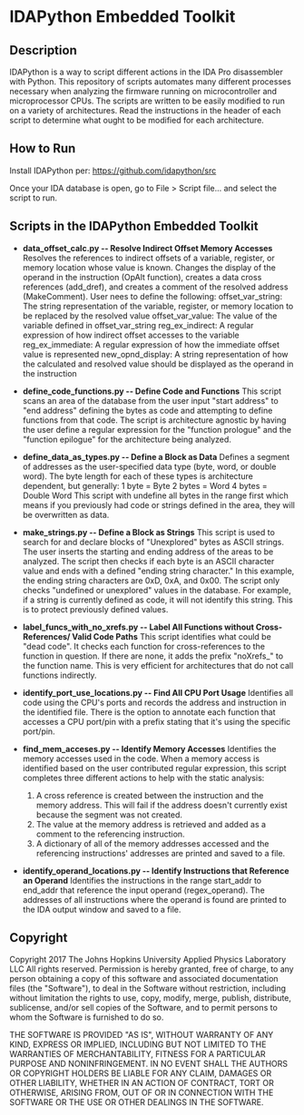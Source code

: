 # IDAPython Embedded Toolkit

## Description
IDAPython is a way to script different actions in the IDA Pro disassembler with Python. This
repository of scripts automates many different processes necessary when analyzing the
firmware running on microcontroller and microprocessor CPUs. The scripts are written to be
easily modified to run on a variety of architectures. Read the instructions in the header of each
script to determine what ought to be modified for each architecture.

## How to Run
Install IDAPython per: https://github.com/idapython/src

Once your IDA database is open, go to File > Script file... and select the script to run.

## Scripts in the IDAPython Embedded Toolkit
* **data_offset_calc.py -- Resolve Indirect Offset Memory Accesses**
Resolves the references to indirect offsets of a variable, register, or memory location
whose value is known. Changes the display of the operand in the instruction (OpAlt function),
creates a data cross references (add_dref), and creates a comment of the resolved address
(MakeComment). User nees to define the following:
		offset_var_string: The string representation of the variable, register, or memory
							location to be replaced by the resolved value
		offset_var_value:	The value of the variable defined in offset_var_string
		reg_ex_indirect:	A regular expression of how indirect offset accesses to the variable
		reg_ex_immediate:	A regular expression of how the immediate offset value is represented
		new_opnd_display:	A string representation of how the calculated and resolved 
							value should be displayed as the operand in the instruction

* **define_code_functions.py -- Define Code and Functions**
This script scans an area of the database from the user input "start address" to "end address"
defining the bytes as code and attempting to define functions from that code. The script
is architecture agnostic by having the user define a regular expression for the "function prologue"
and the "function epilogue" for the architecture being analyzed.

* **define_data_as_types.py -- Define a Block as Data**
Defines a segment of addresses as the user-specified data type (byte, word, or double word).
The byte length for each of these types is architecture dependent, but generally:
	1 byte  = Byte
      2 bytes = Word
	4 bytes = Double Word
This script with undefine all bytes in the range first which means if you previously had
code or strings defined in the area, they will be overwritten as data.

* **make_strings.py -- Define a Block as Strings**
This script is used to search for and declare blocks of "Unexplored" bytes as ASCII strings. 
The user inserts the starting and ending address of the areas to be analyzed. The script then
checks if each byte is an ASCII character value and ends with a defined "ending string character."
In this example, the ending string characters are 0xD, 0xA, and 0x00. The script only checks 
"undefined or unexplored" values in the database. For example, if a string is currently 
defined as code, it will not identify this string. This is to protect previously defined values. 

* **label_funcs_with_no_xrefs.py -- Label All Functions without Cross-References/ Valid Code Paths**
This script identifies what could be "dead code". It checks each function for cross-references to 
the function in question. If there are none, it adds the prefix "noXrefs_" to the function name. This
is very efficient for architectures that do not call functions indirectly.

* **identify_port_use_locations.py -- Find All CPU Port Usage**
Identifies all code using the CPU's ports and records the address and instruction
in the identified file. There is the option to annotate each function that accesses a CPU port/pin
with a prefix stating that it's using the specific port/pin.

* **find_mem_acceses.py -- Identify Memory Accesses**
Identifies the memory accesses used in the code. When a memory access is identified based
on the user contributed regular expression, this script completes three different actions
to help with the static analysis:
	1. 	A cross reference is created between the instruction and the memory address. This 
		will fail if the address doesn't currently exist because the segment was not created.
 	2. 	The value at the memory address is retrieved and added as a comment to the 
		referencing instruction.
	3. 	A dictionary of all of the memory addresses accessed and the referencing instructions'
		addresses are printed and saved to a file.
* **identify_operand_locations.py -- Identify Instructions that Reference an Operand**
Identifies the instructions in the range start_addr to end_addr that reference the 
input operand (regex_operand). The addresses of all instructions where the operand is 
found are printed to the IDA output window and saved to a file.

## Copyright
Copyright 2017 The Johns Hopkins University Applied Physics Laboratory LLC
All rights reserved.
Permission is hereby granted, free of charge, to any person obtaining a copy of this 
software and associated documentation files (the "Software"), to deal in the Software 
without restriction, including without limitation the rights to use, copy, modify, 
merge, publish, distribute, sublicense, and/or sell copies of the Software, and to 
permit persons to whom the Software is furnished to do so.

THE SOFTWARE IS PROVIDED "AS IS", WITHOUT WARRANTY OF ANY KIND, EXPRESS OR IMPLIED, 
INCLUDING BUT NOT LIMITED TO THE WARRANTIES OF MERCHANTABILITY, FITNESS FOR A PARTICULAR 
PURPOSE AND NONINFRINGEMENT. IN NO EVENT SHALL THE AUTHORS OR COPYRIGHT HOLDERS BE 
LIABLE FOR ANY CLAIM, DAMAGES OR OTHER LIABILITY, WHETHER IN AN ACTION OF CONTRACT, 
TORT OR OTHERWISE, ARISING FROM, OUT OF OR IN CONNECTION WITH THE SOFTWARE OR THE USE 
OR OTHER DEALINGS IN THE SOFTWARE.
